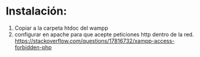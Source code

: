 # Instalación:

1) Copiar a la carpeta htdoc del wampp
2) configurar en apache para que acepte peticiones http dentro de la red.
https://stackoverflow.com/questions/17816732/xampp-access-forbidden-php